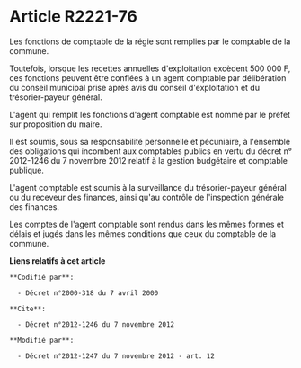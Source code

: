 # Article R2221-76

Les fonctions de comptable de la régie sont remplies par le comptable de la commune. 

Toutefois, lorsque les recettes annuelles d'exploitation excèdent 500 000 F, ces fonctions peuvent être confiées à un agent
comptable par délibération du conseil municipal prise après avis du conseil d'exploitation et du trésorier-payeur général. 

L'agent qui remplit les fonctions d'agent comptable est nommé par le préfet sur proposition du maire. 

Il est soumis, sous sa responsabilité personnelle et pécuniaire, à l'ensemble des obligations qui incombent aux comptables
publics en vertu du      décret n° 2012-1246 du 7 novembre 2012 relatif à la gestion budgétaire et comptable publique. 

L'agent comptable est soumis à la surveillance du trésorier-payeur général ou du receveur des finances, ainsi qu'au contrôle
de l'inspection générale des finances. 

Les comptes de l'agent comptable sont rendus dans les mêmes formes et délais et jugés dans les mêmes conditions que ceux du
comptable de la commune.

**Liens relatifs à cet article**

	**Codifié par**:

	  - Décret n°2000-318 du 7 avril 2000

	**Cite**:

	  - Décret n°2012-1246 du 7 novembre 2012

	**Modifié par**:

	  - Décret n°2012-1247 du 7 novembre 2012 - art. 12
